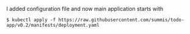 I added configuration file and now main application starts with
```console
$ kubectl apply -f https://raw.githubusercontent.com/summis/todo-app/v0.2/manifests/deployment.yaml
```

